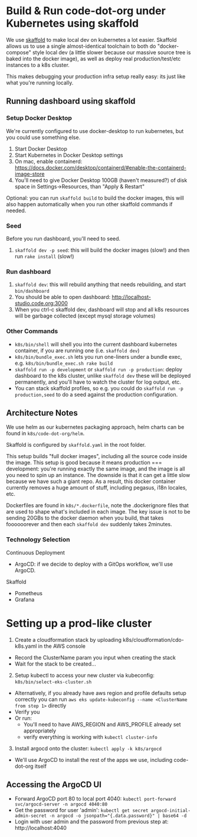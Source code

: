 # Build & Run code-dot-org under Kubernetes using skaffold

We use [skaffold](https://skaffold.dev/) to make local dev on kubernetes a lot easier. Skaffold
allows us to use a single almost-identical toolchain to both do "docker-compose" style local
dev (a little slower because our massive source tree is baked into the docker image), as well
as deploy real production/test/etc instances to a k8s cluster.

This makes debugging your production infra setup really easy: its just like what you're running
locally.

## Running dashboard using skaffold

### Setup Docker Desktop

We're currently configured to use docker-desktop to run kubernetes, but you could use something else.

1. Start Docker Desktop
1. Start Kubernetes in Docker Desktop settings
1. On mac, enable containerd: https://docs.docker.com/desktop/containerd/#enable-the-containerd-image-store
1. You'll need to give Docker Desktop 100GB (haven't measured?) of disk space in Settings->Resources, than "Apply & Restart"

Optional: you can run `skaffold build` to build the docker images, this will also happen automatically when you run other skaffold commands if needed.

### Seed

Before you run dashboard, you'll need to seed.

1. `skaffold dev -p seed`: this will build the docker images (slow!) and then run `rake install` (slow!)

### Run dashboard

1. `skaffold dev`: this will rebuild anything that needs rebuilding, and start `bin/dashboard`
2. You should be able to open dashboard: http://localhost-studio.code.org:3000
3. When you ctrl-c skaffold dev, dashboard will stop and all k8s resources will be garbage collected (except mysql storage volumes)

### Other Commands

- `k8s/bin/shell` will shell you into the current dashboard kubernetes container, if you are running one (i.e. `skaffold dev`)
- `k8s/bin/bundle_exec.sh` lets you run one-liners under a bundle exec, e.g. `k8s/bin/bundle_exec.sh rake build`
- `skaffold run -p development` or `skaffold run -p production`: deploy dashboard to the k8s cluster, unlike `skaffold dev` these will be deployed permanently, and you'll have to watch the cluster for log output, etc.
- You can stack skaffold profiles, so e.g. you could do `skaffold run -p production,seed` to do a seed against the production configuration.

## Architecture Notes

We use helm as our kubernetes packaging approach, helm charts can be found in `k8s/code-dot-org/helm`.

Skaffold is configured by `skaffold.yaml` in the root folder.

This setup builds "full docker images", including all the source code inside the image. This setup
is good because it means production === development: you're running exactly the same image, and
the image is all you need to spin up an instance. The downside is that it can get a little slow
because we have such a giant repo. As a result, this docker container currently removes a huge
amount of stuff, including pegasus, i18n locales, etc.

Dockerfiles are found in `k8s/*.dockerfile`, note the .dockerignore files that are used to shape
what's included in each image. The key issue is not to be sending 20GBs to the docker daemon when
you build, that takes foooooorever and then each `skaffold dev` suddenly takes 2minutes.

### Technology Selection


Continuous Deployment
- ArgoCD: if we decide to deploy with a GitOps workflow, we'll use ArgoCD.

Skaffold

- Pometheus
- Grafana

# Setting up a prod-like cluster

1. Create a cloudformation stack by uploading k8s/cloudformation/cdo-k8s.yaml in the AWS console
  - Record the ClusterName param you input when creating the stack
  - Wait for the stack to be created...
2. Setup kubectl to access your new cluster via kubeconfig: `k8s/bin/select-eks-cluster.sh`
  - Alternatively, if you already have aws region and profile defaults setup correctly you can run `aws eks update-kubeconfig --name <ClusterName from step 1>` directly
  - Verify you
  - Or run: 
    - You'll need to have AWS_REGION and AWS_PROFILE already set appropriately
    - verify everything is working with `kubectl cluster-info`
3. Install argocd onto the cluster: `kubectl apply -k k8s/argocd`
  - We'll use ArgoCD to install the rest of the apps we use, including code-dot-org itself

## Accessing the ArgoCD UI

- Forward ArgoCD port 80 to local port 4040: `kubectl port-forward svc/argocd-server -n argocd 4040:80`
- Get the password for user 'admin': `kubectl get secret argocd-initial-admin-secret -n argocd -o jsonpath="{.data.password}" | base64 -d`
- Login with user admin and the password from previous step at: http://localhost:4040

